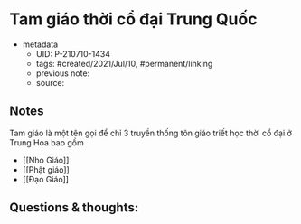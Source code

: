 # Tam giáo thời cổ đại Trung Quốc

- metadata
	- UID: P-210710-1434
	- tags: #created/2021/Jul/10, #permanent/linking
	- previous note: 
	- source: 

## Notes
Tam giáo là một tên gọi để chỉ 3 truyền thống tôn giáo triết học thời cổ đại ở Trung Hoa bao gồm 
- [[Nho Giáo]]
- [[Phật giáo]]
- [[Đạo Giáo]]

## Questions & thoughts:


